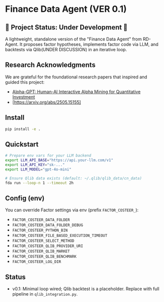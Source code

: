 # Finance Data Agent (VER 0.1)
## 🚧 Project Status: Under Development 🚧  


A lightweight, standalone version of the "Finance Data Agent" from RD-Agent.
It proposes factor hypotheses, implements factor code via LLM, and backtests via Qlib(UNDER DISCUSSION) in an iterative loop.

## **Research Acknowledgments**
We are grateful for the foundational research papers that inspired and guided this project:
- [Alpha-GPT: Human-AI Interactive Alpha Mining for Quantitative Investment](https://arxiv.org/pdf/2308.00016)
- [https://arxiv.org/abs/2505.15155]

## Install

```bash
pip install -e .
```

## Quickstart

```bash
# Prepare env vars for your LLM backend
export LLM_API_BASE="https://api.your-llm.com/v1"
export LLM_API_KEY="sk-..."
export LLM_MODEL="gpt-4o-mini"

# Ensure Qlib data exists (default: ~/.qlib/qlib_data/cn_data)
fda run --loop-n 1 --timeout 2h
```

## Config (env)

You can override Factor settings via env (prefix `FACTOR_COSTEER_`):

- `FACTOR_COSTEER_DATA_FOLDER`
- `FACTOR_COSTEER_DATA_FOLDER_DEBUG`
- `FACTOR_COSTEER_PYTHON_BIN`
- `FACTOR_COSTEER_FILE_BASED_EXECUTION_TIMEOUT`
- `FACTOR_COSTEER_SELECT_METHOD`
- `FACTOR_COSTEER_QLIB_PROVIDER_URI`
- `FACTOR_COSTEER_QLIB_MARKET`
- `FACTOR_COSTEER_QLIB_BENCHMARK`
- `FACTOR_COSTEER_LOG_DIR`

## Status

- v0.1: Minimal loop wired; Qlib backtest is a placeholder. Replace with full pipeline in `qlib_integration.py`.
